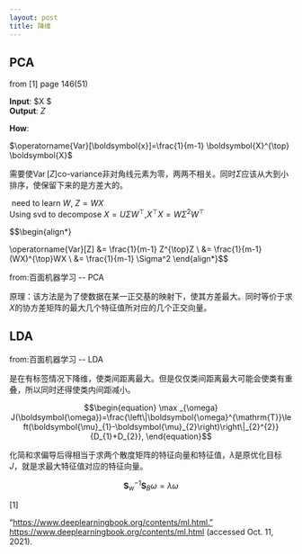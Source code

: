 ```yaml
---
layout: post
title: 降维
---
```



## PCA    

from [1] page 146(51)

**Input**:  $X $    
**Output**: $Z$    

**How**:  

$\operatorname{Var}[\boldsymbol{x}]=\frac{1}{m-1} \boldsymbol{X}^{\top} \boldsymbol{X}$       

需要使$\operatorname{Var}[Z]$co-variance非对角线元素为零，两两不相关。同时$\Sigma$应该从大到小排序，使保留下来的是方差大的。

​    need to learn $W$, $Z = WX$  
​    Using svd to decompose $X = U \Sigma W^{\top}$,
​    $X^{\top}X = W\Sigma^2W^{\top}$     

$$\begin{align*}

\operatorname{Var}[Z] &= \frac{1}{m-1} Z^{\top}Z \\
&= \frac{1}{m-1} (WX)^{\top}WX \\
&= \frac{1}{m-1} \Sigma^2
\end{align*}$$

from:百面机器学习 -- PCA

原理：该方法是为了使数据在某一正交基的映射下，使其方差最大。同时等价于求$X$的协方差矩阵的最大几个特征值所对应的几个正交向量。

## LDA

from:百面机器学习 -- LDA

是在有标签情况下降维，使类间距离最大。但是仅仅类间距离最大可能会使类有重叠，所以同时还得使类内间距减小。

$$\begin{equation}
\max _{\omega} J(\boldsymbol{\omega})=\frac{\left\|\boldsymbol{\omega}^{\mathrm{T}}\left(\boldsymbol{\mu}_{1}-\boldsymbol{\mu}_{2}\right)\right\|_{2}^{2}}{D_{1}+D_{2}},
\end{equation}$$

化简和求偏导后得相当于求两个散度矩阵的特征向量和特征值，$\lambda$是原优化目标$J$，就是求最大特征值对应的特征向量。

$$\begin{equation}
\boldsymbol{S}_{w}^{-1} \boldsymbol{S}_{B} \omega=\lambda \omega
\end{equation}$$




[1]

“https://www.deeplearningbook.org/contents/ml.html.” https://www.deeplearningbook.org/contents/ml.html (accessed Oct. 11, 2021).

